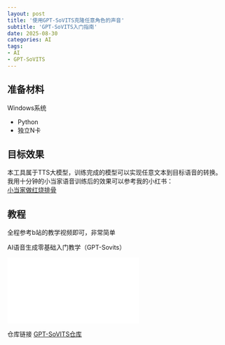 ```yaml
---
layout: post
title: '使用GPT-SoVITS克隆任意角色的声音'
subtitle: 'GPT-SoVITS入门指南'
date: 2025-08-30
categories: AI
tags: 
- AI
- GPT-SoVITS
---
```


## 准备材料
Windows系统
* Python
* 独立N卡

## 目标效果
本工具属于TTS大模型，训练完成的模型可以实现任意文本到目标语音的转换。  
我用十分钟的小当家语音训练后的效果可以参考我的小红书：  
[小当家做红烧排骨](https://www.xiaohongshu.com/explore/689ca47a000000001c0337e7?xsec_token=ABLHH3DhLOaE5legnyu-94WGoO5g_PIlXI6R_cDTSl72M=&xsec_source=pc_user)

## 教程
全程参考b站的教学视频即可，非常简单

AI语音生成零基础入门教学（GPT-Sovits）
<iframe src="//player.bilibili.com/player.html?isOutside=true&aid=113201312173790&bvid=BV1nexGebELa&cid=26008092788&p=1" scrolling="no" border="0" frameborder="no" framespacing="0" allowfullscreen="true"></iframe>

仓库链接
[GPT-SoVITS仓库](https://github.com/RVC-Boss/GPT-SoVITS/blob/main/docs/cn/README.md)